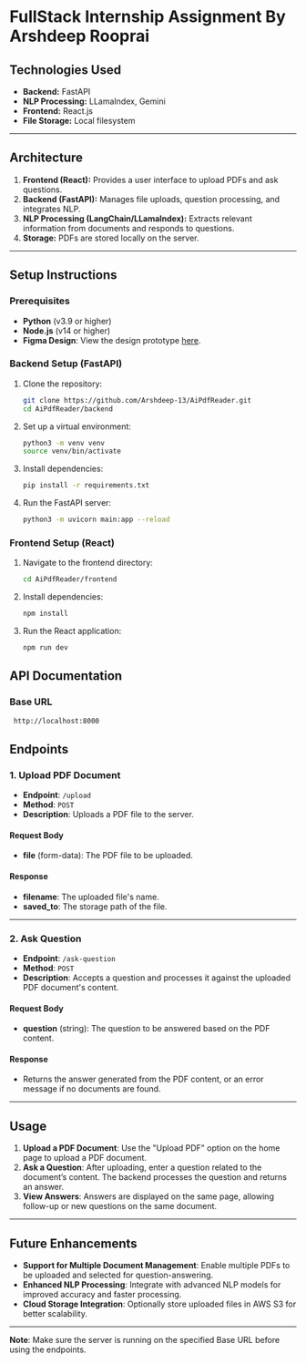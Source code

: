 # FullStack Internship Assignment By Arshdeep Rooprai

## Technologies Used

- **Backend:** FastAPI
- **NLP Processing:** LLamaIndex, Gemini
- **Frontend:** React.js
- **File Storage:** Local filesystem

---

## Architecture

1. **Frontend (React):** Provides a user interface to upload PDFs and ask questions.
2. **Backend (FastAPI):** Manages file uploads, question processing, and integrates NLP.
3. **NLP Processing (LangChain/LLamaIndex):** Extracts relevant information from documents and responds to questions.
4. **Storage:** PDFs are stored locally on the server.

---

## Setup Instructions

### Prerequisites

- **Python** (v3.9 or higher)
- **Node.js** (v14 or higher)
- **Figma Design**: View the design prototype [here](https://www.figma.com/file/QHpASp7wGRRcjh0oxCuspL/FullStack-Engineer-Internship-Assignment?type=design&node-id=0-1&mode=design&t=geu9rfpXEecN8eFZ-0).

### Backend Setup (FastAPI)

1. Clone the repository:
   ```bash
   git clone https://github.com/Arshdeep-13/AiPdfReader.git
   cd AiPdfReader/backend
   ```
2. Set up a virtual environment:
   ```bash
   python3 -m venv venv
   source venv/bin/activate
   ```
3. Install dependencies:
   ```bash
   pip install -r requirements.txt
   ```
4. Run the FastAPI server:
   ```bash
   python3 -m uvicorn main:app --reload
   ```

### Frontend Setup (React)

1. Navigate to the frontend directory:
   ```bash
   cd AiPdfReader/frontend
   ```
2. Install dependencies:
   ```bash
   npm install
   ```
3. Run the React application:
   ```bash
   npm run dev
   ```

## API Documentation

### Base URL

```bash
 http://localhost:8000
```

## Endpoints

### 1. Upload PDF Document

- **Endpoint**: `/upload`
- **Method**: `POST`
- **Description**: Uploads a PDF file to the server.

#### Request Body

- **file** (form-data): The PDF file to be uploaded.

#### Response

- **filename**: The uploaded file's name.
- **saved_to**: The storage path of the file.

---

### 2. Ask Question

- **Endpoint**: `/ask-question`
- **Method**: `POST`
- **Description**: Accepts a question and processes it against the uploaded PDF document's content.

#### Request Body

- **question** (string): The question to be answered based on the PDF content.

#### Response

- Returns the answer generated from the PDF content, or an error message if no documents are found.

---

## Usage

1. **Upload a PDF Document**: Use the "Upload PDF" option on the home page to upload a PDF document.
2. **Ask a Question**: After uploading, enter a question related to the document’s content. The backend processes the question and returns an answer.
3. **View Answers**: Answers are displayed on the same page, allowing follow-up or new questions on the same document.

---

## Future Enhancements

- **Support for Multiple Document Management**: Enable multiple PDFs to be uploaded and selected for question-answering.
- **Enhanced NLP Processing**: Integrate with advanced NLP models for improved accuracy and faster processing.
- **Cloud Storage Integration**: Optionally store uploaded files in AWS S3 for better scalability.

---

**Note**: Make sure the server is running on the specified Base URL before using the endpoints.
